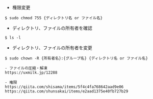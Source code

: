 - 権限変更
```
$ sudo chmod 755 {ディレクトリ名 or ファイル名}
```

- ディレクトリ、ファイルの所有者を確認
```
$ ls -l
```

- ディレクトリ、ファイルの所有者を変更
```
$ sudo chown -R {所有者名}:{グループ名} {ディレクトリ名 or ファイル名}

- ファイルの圧縮・解凍
https://uxmilk.jp/12288

- 権限
https://qiita.com/shisama/items/5f4c4fa768642aad9e06
https://qiita.com/shunsakai/items/e2aad1375e40fb727b29